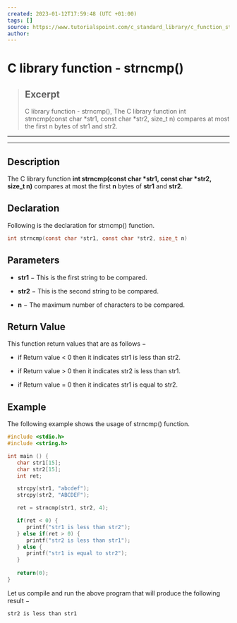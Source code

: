 ```yaml
---
created: 2023-01-12T17:59:48 (UTC +01:00)
tags: []
source: https://www.tutorialspoint.com/c_standard_library/c_function_strncmp.htm
author: 
---
```


# C library function - strncmp()

> ## Excerpt
> C library function - strncmp(),  The C library function int strncmp(const char *str1, const char *str2, size_t n) compares at most the first n bytes of str1 and str2.

---
---

  

## Description

The C library function **int strncmp(const char \*str1, const char \*str2, size\_t n)** compares at most the first **n** bytes of **str1** and **str2**.

## Declaration

Following is the declaration for strncmp() function.

```c
int strncmp(const char *str1, const char *str2, size_t n)
```

## Parameters

-   **str1** − This is the first string to be compared.
    
-   **str2** − This is the second string to be compared.
    
-   **n** − The maximum number of characters to be compared.
    

## Return Value

This function return values that are as follows −

-   if Return value < 0 then it indicates str1 is less than str2.
    
-   if Return value > 0 then it indicates str2 is less than str1.
    
-   if Return value = 0 then it indicates str1 is equal to str2.
    

## Example

The following example shows the usage of strncmp() function.

```c
#include <stdio.h>
#include <string.h>

int main () {
   char str1[15];
   char str2[15];
   int ret;

   strcpy(str1, "abcdef");
   strcpy(str2, "ABCDEF");

   ret = strncmp(str1, str2, 4);

   if(ret < 0) {
      printf("str1 is less than str2");
   } else if(ret > 0) {
      printf("str2 is less than str1");
   } else {
      printf("str1 is equal to str2");
   }
   
   return(0);
}
```

Let us compile and run the above program that will produce the following result −

```c
str2 is less than str1

```


